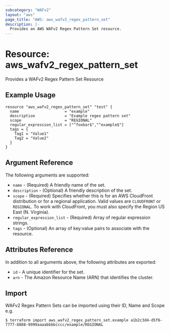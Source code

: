 ```yaml
---
subcategory: "WAFv2"
layout: "aws"
page_title: "AWS: aws_wafv2_regex_pattern_set"
description: |-
  Provides an AWS WAFv2 Regex Pattern Set resource.
---
```


# Resource: aws_wafv2_regex_pattern_set

Provides a WAFv2 Regex Pattern Set Resource

## Example Usage

```hcl
resource "aws_wafv2_regex_pattern_set" "test" {
  name                    = "example"
  description             = "Example regex pattern set"
  scope                   = "REGIONAL"
  regular_expression_list = ["^foobar$","^example$"]
  tags = {
    Tag1 = "Value1"
    Tag2 = "Value2"
  }
}
```

## Argument Reference

The following arguments are supported:

* `name` - (Required) A friendly name of the set.
* `description` - (Optional) A friendly description of the set.
* `scope` - (Required) Specifies whether this is for an AWS CloudFront distribution or for a regional application. Valid values are `CLOUDFRONT` or `REGIONAL`. To work with CloudFront, you must also specify the Region US East (N. Virginia).
* `regular_expression_list` - (Required) Array of regular expression strings.
* `tags` - (Optional) An array of key:value pairs to associate with the resource.

## Attributes Reference

In addition to all arguments above, the following attributes are exported:

* `id` - A unique identifier for the set.
* `arn` - The Amazon Resource Name (ARN) that identifies the cluster.

## Import

WAFv2 Regex Pattern Sets can be imported using their ID, Name and Scope e.g.

```
$ terraform import aws_wafv2_regex_pattern_set.example a1b2c3d4-d5f6-7777-8888-9999aaaabbbbcccc/example/REGIONAL